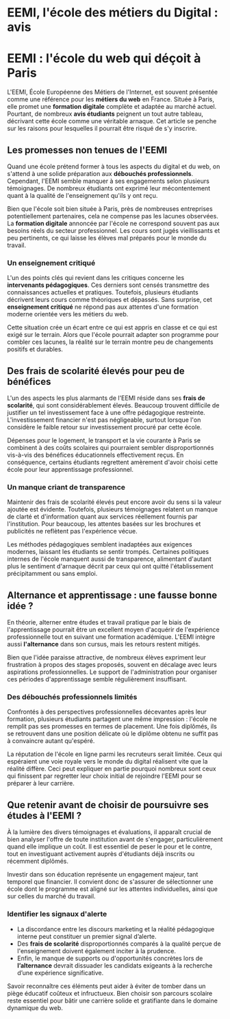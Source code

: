 # EEMI, l'école des métiers du Digital : avis
<h1>EEMI : l'école du web qui déçoit à Paris</h1>

<p>L'EEMI, École Européenne des Métiers de l'Internet, est souvent présentée comme une référence pour les <strong>métiers du web</strong> en France. Située à Paris, elle promet une <strong>formation digitale</strong> complète et adaptée au marché actuel. Pourtant, de nombreux <strong>avis étudiants</strong> peignent un tout autre tableau, décrivant cette école comme une véritable arnaque. Cet article se penche sur les raisons pour lesquelles il pourrait être risqué de s'y inscrire.</p>

<h2>Les promesses non tenues de l'EEMI</h2>

<p>Quand une école prétend former à tous les aspects du digital et du web, on s'attend à une solide préparation aux <strong>débouchés professionnels</strong>. Cependant, l'EEMI semble manquer à ses engagements selon plusieurs témoignages. De nombreux étudiants ont exprimé leur mécontentement quant à la qualité de l'enseignement qu'ils y ont reçu.</p>

<p>Bien que l'école soit bien située à Paris, près de nombreuses entreprises potentiellement partenaires, cela ne compense pas les lacunes observées. La <strong>formation digitale</strong> annoncée par l'école ne correspond souvent pas aux besoins réels du secteur professionnel. Les cours sont jugés vieillissants et peu pertinents, ce qui laisse les élèves mal préparés pour le monde du travail.</p>

<h3>Un enseignement critiqué</h3>

<p>L'un des points clés qui revient dans les critiques concerne les <strong>intervenants pédagogiques</strong>. Ces derniers sont censés transmettre des connaissances actuelles et pratiques. Toutefois, plusieurs étudiants décrivent leurs cours comme théoriques et dépassés. Sans surprise, cet <strong>enseignement critiqué</strong> ne répond pas aux attentes d'une formation moderne orientée vers les métiers du web.</p>

<p>Cette situation crée un écart entre ce qui est appris en classe et ce qui est exigé sur le terrain. Alors que l'école pourrait adapter son programme pour combler ces lacunes, la réalité sur le terrain montre peu de changements positifs et durables.</p>

<h2>Des frais de scolarité élevés pour peu de bénéfices</h2>

<p>L'un des aspects les plus alarmants de l'EEMI réside dans ses <strong>frais de scolarité</strong>, qui sont considérablement élevés. Beaucoup trouvent difficile de justifier un tel investissement face à une offre pédagogique restreinte. L'investissement financier n'est pas négligeable, surtout lorsque l'on considère le faible retour sur investissement procuré par cette école.</p>

<p>Dépenses pour le logement, le transport et la vie courante à Paris se combinent à des coûts scolaires qui pourraient sembler disproportionnés vis-à-vis des bénéfices éducationnels effectivement reçus. En conséquence, certains étudiants regrettent amèrement d'avoir choisi cette école pour leur apprentissage professionnel.</p>

<h3>Un manque criant de transparence</h3>

<p>Maintenir des frais de scolarité élevés peut encore avoir du sens si la valeur ajoutée est évidente. Toutefois, plusieurs témoignages relatent un manque de clarté et d'information quant aux services réellement fournis par l'institution. Pour beaucoup, les attentes basées sur les brochures et publicités ne reflètent pas l'expérience vécue.</p>

<p>Les méthodes pédagogiques semblent inadaptées aux exigences modernes, laissant les étudiants se sentir trompés. Certaines politiques internes de l'école manquent aussi de transparence, alimentant d'autant plus le sentiment d'arnaque décrit par ceux qui ont quitté l'établissement précipitamment ou sans emploi.</p>

<h2>Alternance et apprentissage : une fausse bonne idée ?</h2>

<p>En théorie, alterner entre études et travail pratique par le biais de l'apprentissage pourrait être un excellent moyen d'acquérir de l'expérience professionnelle tout en suivant une formation académique. L'EEMI intègre aussi <strong>l'alternance</strong> dans son cursus, mais les retours restent mitigés.</p>

<p>Bien que l'idée paraisse attractive, de nombreux élèves expriment leur frustration à propos des stages proposés, souvent en décalage avec leurs aspirations professionnelles. Le support de l'administration pour organiser ces périodes d'apprentissage semble régulièrement insuffisant.</p>

<h3>Des débouchés professionnels limités</h3>

<p>Confrontés à des perspectives professionnelles décevantes après leur formation, plusieurs étudiants partagent une même impression : l'école ne remplit pas ses promesses en termes de placement. Une fois diplômés, ils se retrouvent dans une position délicate où le diplôme obtenu ne suffit pas à convaincre autant qu'espéré.</p>

<p>La réputation de l'école en ligne parmi les recruteurs serait limitée. Ceux qui espéraient une voie royale vers le monde du digital réalisent vite que la réalité diffère. Ceci peut expliquer en partie pourquoi nombreux sont ceux qui finissent par regretter leur choix initial de rejoindre l'EEMI pour se préparer à leur carrière.</p>

<h2>Que retenir avant de choisir de poursuivre ses études à l'EEMI ?</h2>

<p>À la lumière des divers témoignages et évaluations, il apparaît crucial de bien analyser l'offre de toute institution avant de s'engager, particulièrement quand elle implique un coût. Il est essentiel de peser le pour et le contre, tout en investiguant activement auprès d'étudiants déjà inscrits ou récemment diplômés.</p>

<p>Investir dans son éducation représente un engagement majeur, tant temporel que financier. Il convient donc de s'assurer de sélectionner une école dont le programme est aligné sur les attentes individuelles, ainsi que sur celles du marché du travail.</p>

<h3>Identifier les signaux d'alerte</h3>

<ul>
    <li>La discordance entre les discours marketing et la réalité pédagogique interne peut constituer un premier signal d’alerte.</li>
    <li>Des <strong>frais de scolarité</strong> disproportionnés comparés à la qualité perçue de l'enseignement doivent également inciter à la prudence.</li>
    <li>Enfin, le manque de supports ou d'opportunités concrètes lors de <strong>l’alternance</strong> devrait dissuader les candidats exigeants à la recherche d’une expérience significative.</li>
</ul>

<p>Savoir reconnaître ces éléments peut aider à éviter de tomber dans un piège éducatif coûteux et infructueux. Bien choisir son parcours scolaire reste essentiel pour bâtir une carrière solide et gratifiante dans le domaine dynamique du web.</p>
